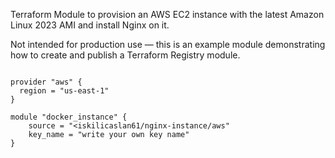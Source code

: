 Terraform Module to provision an AWS EC2 instance with the latest Amazon Linux 2023 AMI and install Nginx on it.

Not intended for production use — this is an example module demonstrating how to create and publish a Terraform Registry module.



```hcl

provider "aws" {
  region = "us-east-1"
}

module "docker_instance" {
    source = "<iskilicaslan61/nginx-instance/aws"
    key_name = "write your own key name"
}
```
